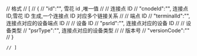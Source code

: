 // 格式
// [
// {
// "id":"", 雪花 id ,唯一值
// // 连接点 ID
// "cnodeId":"", 连接点 ID,雪花 ID 生成,一个连接点 ID 对应多个链接关系
// // 端点 ID
// "terminalId":"", 连接点对应的设备端点 ID
// // 设备 ID
// "psrId":"", 连接点对应的设备 ID
// // 设备类型
// "psrType":"", 连接点对应的设备类型
// // 版本号
// "versionCode":""
// }

    // ]
